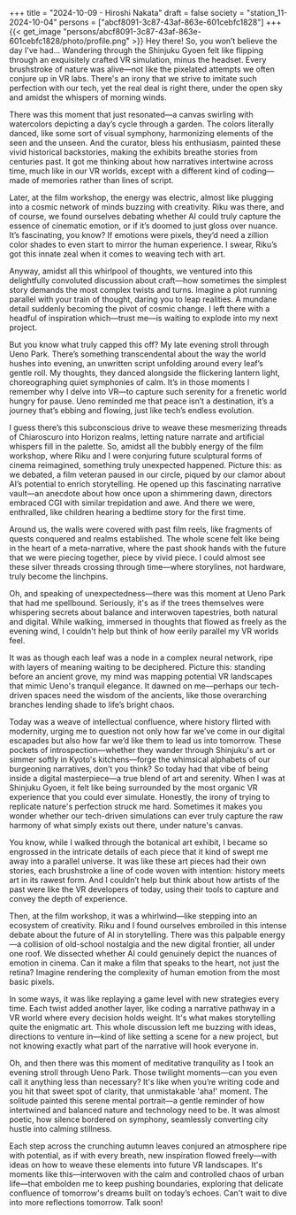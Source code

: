 +++
title = "2024-10-09 - Hiroshi Nakata"
draft = false
society = "station_11-2024-10-04"
persons = ["abcf8091-3c87-43af-863e-601cebfc1828"]
+++
{{< get_image "persons/abcf8091-3c87-43af-863e-601cebfc1828/photo/profile.png" >}}
Hey there! So, you won’t believe the day I’ve had...
Wandering through the Shinjuku Gyoen felt like flipping through an exquisitely crafted VR simulation, minus the headset. Every brushstroke of nature was alive—not like the pixelated attempts we often conjure up in VR labs. There's an irony that we strive to imitate such perfection with our tech, yet the real deal is right there, under the open sky and amidst the whispers of morning winds.

There was this moment that just resonated—a canvas swirling with watercolors depicting a day’s cycle through a garden. The colors literally danced, like some sort of visual symphony, harmonizing elements of the seen and the unseen. And the curator, bless his enthusiasm, painted these vivid historical backstories, making the exhibits breathe stories from centuries past. It got me thinking about how narratives intertwine across time, much like in our VR worlds, except with a different kind of coding—made of memories rather than lines of script.

Later, at the film workshop, the energy was electric, almost like plugging into a cosmic network of minds buzzing with creativity. Riku was there, and of course, we found ourselves debating whether AI could truly capture the essence of cinematic emotion, or if it’s doomed to just gloss over nuance. It’s fascinating, you know? If emotions were pixels, they’d need a zillion color shades to even start to mirror the human experience. I swear, Riku’s got this innate zeal when it comes to weaving tech with art.

Anyway, amidst all this whirlpool of thoughts, we ventured into this delightfully convoluted discussion about craft—how sometimes the simplest story demands the most complex twists and turns. Imagine a plot running parallel with your train of thought, daring you to leap realities. A mundane detail suddenly becoming the pivot of cosmic change. I left there with a headful of inspiration which—trust me—is waiting to explode into my next project.

But you know what truly capped this off? My late evening stroll through Ueno Park. There’s something transcendental about the way the world hushes into evening, an unwritten script unfolding around every leaf’s gentle roll. My thoughts, they danced alongside the flickering lantern light, choreographing quiet symphonies of calm. It’s in those moments I remember why I delve into VR—to capture such serenity for a frenetic world hungry for pause. Ueno reminded me that peace isn’t a destination, it’s a journey that’s ebbing and flowing, just like tech’s endless evolution.

I guess there’s this subconscious drive to weave these mesmerizing threads of Chiaroscuro into Horizon realms, letting nature narrate and artificial whispers fill in the palette.
So, amidst all the bubbly energy of the film workshop, where Riku and I were conjuring future sculptural forms of cinema reimagined, something truly unexpected happened. Picture this: as we debated, a film veteran paused in our circle, piqued by our clamor about AI’s potential to enrich storytelling. He opened up this fascinating narrative vault—an anecdote about how once upon a shimmering dawn, directors embraced CGI with similar trepidation and awe. And there we were, enthralled, like children hearing a bedtime story for the first time. 

Around us, the walls were covered with past film reels, like fragments of quests conquered and realms established. The whole scene felt like being in the heart of a meta-narrative, where the past shook hands with the future that we were piecing together, piece by vivid piece. I could almost see these silver threads crossing through time—where storylines, not hardware, truly become the linchpins.

Oh, and speaking of unexpectedness—there was this moment at Ueno Park that had me spellbound. Seriously, it's as if the trees themselves were whispering secrets about balance and interwoven tapestries, both natural and digital. While walking, immersed in thoughts that flowed as freely as the evening wind, I couldn't help but think of how eerily parallel my VR worlds feel.

It was as though each leaf was a node in a complex neural network, ripe with layers of meaning waiting to be deciphered. Picture this: standing before an ancient grove, my mind was mapping potential VR landscapes that mimic Ueno's tranquil elegance. It dawned on me—perhaps our tech-driven spaces need the wisdom of the ancients, like those overarching branches lending shade to life’s bright chaos.

Today was a weave of intellectual confluence, where history flirted with modernity, urging me to question not only how far we’ve come in our digital escapades but also how far we’d like them to lead us into tomorrow. These pockets of introspection—whether they wander through Shinjuku's art or simmer softly in Kyoto's kitchens—forge the whimsical alphabets of our burgeoning narratives, don’t you think?
So today had that vibe of being inside a digital masterpiece—a true blend of art and serenity. When I was at Shinjuku Gyoen, it felt like being surrounded by the most organic VR experience that you could ever simulate. Honestly, the irony of trying to replicate nature's perfection struck me hard. Sometimes it makes you wonder whether our tech-driven simulations can ever truly capture the raw harmony of what simply exists out there, under nature's canvas.

You know, while I walked through the botanical art exhibit, I became so engrossed in the intricate details of each piece that it kind of swept me away into a parallel universe. It was like these art pieces had their own stories, each brushstroke a line of code woven with intention: history meets art in its rawest form. And I couldn’t help but think about how artists of the past were like the VR developers of today, using their tools to capture and convey the depth of experience.

Then, at the film workshop, it was a whirlwind—like stepping into an ecosystem of creativity. Riku and I found ourselves embroiled in this intense debate about the future of AI in storytelling. There was this palpable energy—a collision of old-school nostalgia and the new digital frontier, all under one roof. We dissected whether AI could genuinely depict the nuances of emotion in cinema. Can it make a film that speaks to the heart, not just the retina? Imagine rendering the complexity of human emotion from the most basic pixels.

In some ways, it was like replaying a game level with new strategies every time. Each twist added another layer, like coding a narrative pathway in a VR world where every decision holds weight. It's what makes storytelling quite the enigmatic art. This whole discussion left me buzzing with ideas, directions to venture in—kind of like setting a scene for a new project, but not knowing exactly what part of the narrative will hook everyone in.

Oh, and then there was this moment of meditative tranquility as I took an evening stroll through Ueno Park. Those twilight moments—can you even call it anything less than necessary? It's like when you’re writing code and you hit that sweet spot of clarity, that unmistakable 'aha!' moment. The solitude painted this serene mental portrait—a gentle reminder of how intertwined and balanced nature and technology need to be. It was almost poetic, how silence bordered on symphony, seamlessly converting city hustle into calming stillness.

Each step across the crunching autumn leaves conjured an atmosphere ripe with potential, as if with every breath, new inspiration flowed freely—with ideas on how to weave these elements into future VR landscapes. It's moments like this—interwoven with the calm and controlled chaos of urban life—that embolden me to keep pushing boundaries, exploring that delicate confluence of tomorrow's dreams built on today’s echoes.
Can't wait to dive into more reflections tomorrow. Talk soon!
